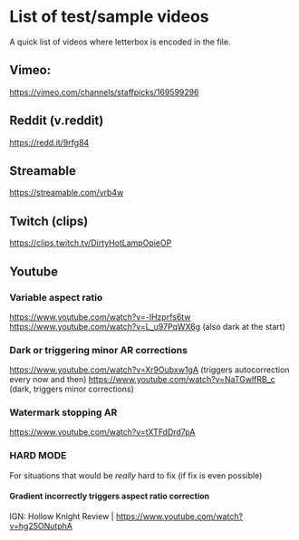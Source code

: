 # List of test/sample videos

A quick list of videos where letterbox is encoded in the file.

## Vimeo:

https://vimeo.com/channels/staffpicks/169599296

## Reddit (v.reddit)

https://redd.it/9rfg84

## Streamable

https://streamable.com/vrb4w

## Twitch (clips)

https://clips.twitch.tv/DirtyHotLampOpieOP

## Youtube

### Variable aspect ratio

https://www.youtube.com/watch?v=-IHzprfs6tw
https://www.youtube.com/watch?v=L_u97PqWX6g (also dark at the start)

### Dark or triggering minor AR corrections

https://www.youtube.com/watch?v=Xr9Oubxw1gA (triggers autocorrection every now and then)
https://www.youtube.com/watch?v=NaTGwlfRB_c (dark, triggers minor corrections)

### Watermark stopping AR

https://www.youtube.com/watch?v=tXTFdDrd7pA


### HARD MODE 

For situations that would be _really_ hard to fix (if fix is even possible)

#### Gradient incorrectly triggers aspect ratio correction

IGN: Hollow Knight Review | https://www.youtube.com/watch?v=hg25ONutphA